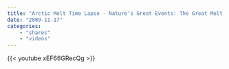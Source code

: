 ```yaml
---
title: "Arctic Melt Time Lapse - Nature’s Great Events: The Great Melt - BBC One"
date: "2009-11-17"
categories:
    - "shares"
    - "videos"
---
```


{{< youtube xEF66GRecQg >}}
